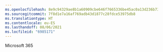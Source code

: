 ```yaml
---
ms.openlocfilehash: 8e9c94329ae8b1a60909cbe646f7665336be45ac0a13d236b73db7e4f34eed86
ms.sourcegitcommit: 7f8d1e7a16af769adb43d1877c28fdce53975db8
ms.translationtype: HT
ms.contentlocale: eu-ES
ms.lasthandoff: 08/06/2021
ms.locfileid: "6985171"
---
```

Microsoft 365